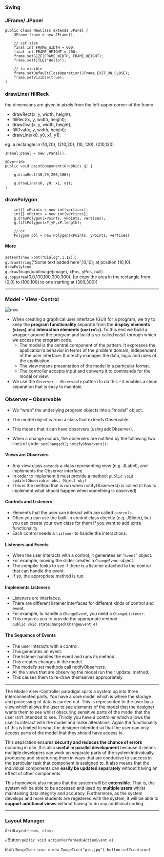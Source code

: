 ### Swing

### JFrame/ JPanel

	public class NewClass extends JPanel {
		JFrame frame = new JFrame();
		
		// set size
		final int FRAME_WIDTH = 600;
		final int FRAME_HEIGHT = 400;
		frame.setSIZE(FRAME_WIDTH, FRAME_HEIGHT);
		frame.setTITLE("Hello");
		
		// to visible
		frame.setDefaultCloseOperation(JFrame.EXIT_ON_CLOSE);
		frame.setVisible(true);	
	}
	
### drawLine/ fillReck 
the dimensions are given in pixels from the left-upper corner of the frame.

- drawRect(x, y, width, height);
- fillRect(x, y, width, height);
- drawOval(x, y, width, height);
- fillOval(x, y, width, height);
- drawLine(x0, y0, x1, y1);

eg. a rectangle in (10,20), (210,20), (10, 120), (210,120)

	JPanel panel = new JPanel();
	
	@Override
	public void paintComponent(Graphics g) {
	
		g.drawRect(10,20,200,100);
		
		g.drawLine(x0, y0, x1, y1);
	}
	


### drawPolygon

        int[] xPoints = new int[vertices];        int[] yPoints = new int[vertices];        g.drawPolygon(xPoints, yPoints, vertices);
		g.fillPolygon(xP,yP,xP.length);
		
		// or         Polygon pol = new Polygon(xPoints, yPoints, vertices) 



#### More  

`setFont(new Font("Dialog",1,12))`;  
`g.drawString`("Some text added here",10,10); at position (10,10).  `drawPolyline`  
`g.drawImage`(loadImage(image), xPos, yPos, null)  
`g.copyArea`(0,0,100,100,300,300), [to copy the area in the rectangle from (0,0) to (100,100) to one starting at (300,300)]

---

### Model - View -Control
![mvc](https://upload.wikimedia.org/wikipedia/commons/thumb/a/a0/MVC-Process.svg/400px-MVC-Process.svg.png)
- When creating a graphical user interface (GUI) for a program, we try to keep the **program functionality** separate from the **display elements (`views`)** and **interaction elements (`controls`)**. To this end we build a wrapper around the program and build a so-called `model` through which we access the program code.
	- The model is the central component of the pattern. It expresses the application's behavior in terms of the problem domain, independent of the user interface. It directly manages the data, logic and rules of the application.
	- The view means presentation of the model in a particular format.
	- The controller accepts input and converts it to commands for the model or view.- We use the `Observer – Observable` pattern to do this – it enables a clean separation that is easy to maintain.
### Observer – Observable
- We “wrap” the underlying program objects into a “model” object.- The model object is from a class that extends Observable. 
- This means that it can have observers (using addObserver).- When a change occurs, the observers are notified by the following two lines of code: `setChanged()`;`notifyObservers()`;
#### Views are Observers
- Any view class `extends` a class representing view (e.g. JLabel), and implements the Observer interface.- In order to implement it must provide a method:`public void update(Observable obs, Object obj)`- This is the method that is run when notifyObservers() is called (it has to implement what should happen when something is observed).
#### Controls and Listeners
- Elements that the user can interact with are called `controls`.- Often you can use the built-in control class directly (e.g. JSlider), but you can create your own class for them if you want to add extra functionality.- Each control needs a `listener` to handle the interactions.#### Listeners and Events
- When the user interacts with a control, it generates an “`event`” object.- For example, moving the slider creates a `ChangeEvent` object. 
- The compiler looks to see if there is a listener attached to the control that can handle the event.- If so, the appropriate method is run.

#### Implements Listeners- Listeners are interfaces.  - There are different listener interfaces for different kinds of control and event.  - For example, to handle a `ChangeEvent`, you need a `ChangeListener`.  - This requires you to provide the appropriate method:  `public void stateChanged(ChangeEvent e)`
#### The Sequence of Events- The user interacts with a control.- This generates an event.- The listener handles the event and runs its method.- This creates changes in the model.- The model’s set methods call notifyObservers.- All the views that are observing the model run their update. method.- This causes them to re-draw themselves appropriately.---
The Model-View-Controller paradigm splits a system up into three interconnected parts. You have a core model which is where the storage and processing of data is carried out. This is represented to the user by a view which allows the user to see elements of the model that the designer wants them to see whilst obscuring sensitive parts of the model that the user isn’t intended to see. Thirdly you have a controller which allows the user to interact with the model and make alterations. Again the functionality of this is limited to what the designer intended so that the user can only access parts of the model that they should have access to.

This separation ensures **security and reduces the chance of errors** occuring in use. It is also **useful in parallel development** because it means multiple developers can work on separate parts of the system individually, producing and structuring them in ways that are conducive to success in the particular task that component is assigned to. It also means that the individual components can **easily be updated separately** without having an effect of other components.
This framework also means that the system will be **extensible**. That is, the system will be able to be accessed and used by **multiple users** whilst maintaining data integrity and accuracy. Furthermore, as the system develops and more students are registered with the system, it will be able to **support additional views** without having to do any additional coding.
---
### Layout Manager
`GridLayout(rows, clos)`  
JButton `public void actionPerformed(ActionEvent e)`  
Icon `ImageIcon icon = new ImageIcon("pic.jpg")`; `button.setIcon(icon)`